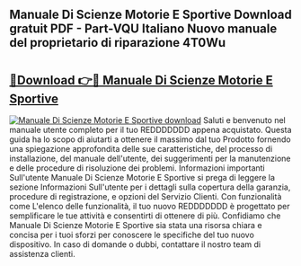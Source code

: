 ## Manuale Di Scienze Motorie E Sportive Download gratuit PDF - Part-VQU Italiano Nuovo manuale del proprietario di riparazione 4T0Wu

# <h2><a href="http://dfblr86.blite.top/?on=Manuale+Di+Scienze+Motorie+E+Sportive">🔗Download 👉🔴 Manuale Di Scienze Motorie E Sportive</a></h2>

[![Manuale Di Scienze Motorie E Sportive download](https://i.imgur.com/lujVjoI.png)](http://dfblr86.blite.top/?on=Manuale+Di+Scienze+Motorie+E+Sportive)
Saluti e benvenuto nel manuale utente completo per il tuo REDDDDDDD appena acquistato. Questa guida ha lo scopo di aiutarti a ottenere il massimo dal tuo Prodotto fornendo una spiegazione approfondita delle sue caratteristiche, del processo di installazione, del manuale dell'utente, dei suggerimenti per la manutenzione e delle procedure di risoluzione dei problemi. Informazioni importanti Sull'utente Manuale Di Scienze Motorie E Sportive si prega di leggere la sezione Informazioni Sull'utente per i dettagli sulla copertura della garanzia, procedure di registrazione, e opzioni del Servizio Clienti. Con funzionalità come L'elenco delle funzionalità, il tuo nuovo REDDDDDDD è progettato per semplificare le tue attività e consentirti di ottenere di più. Confidiamo che Manuale Di Scienze Motorie E Sportive sia stata una risorsa chiara e concisa per i tuoi sforzi per conoscere le specifiche del tuo nuovo dispositivo. In caso di domande o dubbi, contattare il nostro team di assistenza clienti.
